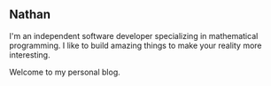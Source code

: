
## Nathan

I'm an independent software developer specializing in mathematical programming.
I like to build amazing things to make your reality more interesting.

Welcome to my personal blog. 

